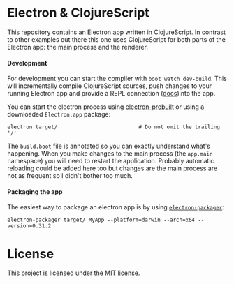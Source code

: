 # Electron & ClojureScript

This repository contains an Electron app written in ClojureScript. In
contrast to other examples out there this one uses ClojureScript for
both parts of the Electron app: the main process and the renderer.

#### Development

For development you can start the compiler with `boot watch dev-build`.
This will incrementally compile ClojureScript sources, push changes to your
running Electron app and provide a REPL connection
([docs](https://github.com/adzerk-oss/boot-cljs-repl))into the app.

You can start the electron process using
[electron-prebuilt](https://github.com/mafintosh/electron-prebuilt) or
using a downloaded `Electron.app` package:

```
electron target/                          # Do not omit the trailing '/'
```

The `build.boot` file is annotated so you can exactly understand
what's happening. When you make changes to the main process (the
`app.main` namespace) you will need to restart the
application. Probably automatic reloading could be added here too but
changes are the main process are not as frequent so I didn't bother
too much.

#### Packaging the app

The easiest way to package an electron app is by using
[`electron-packager`](https://github.com/maxogden/electron-packager):

```
electron-packager target/ MyApp --platform=darwin --arch=x64 --version=0.31.2
```

# License

This project is licensed under the [MIT license](/LICENSE).
